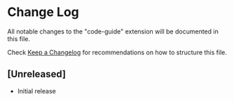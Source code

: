 # Change Log

All notable changes to the "code-guide" extension will be documented in this file.

Check [Keep a Changelog](http://keepachangelog.com/) for recommendations on how to structure this file.

## [Unreleased]

- Initial release